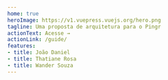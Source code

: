 ```yaml
---
home: true
heroImage: https://v1.vuepress.vuejs.org/hero.png
tagline: Uma proposta de arquitetura para o Pingr
actionText: Acesse →
actionLink: /guide/
features:
- title: João Daniel
- title: Thatiane Rosa
- title: Wander Souza
---
```

